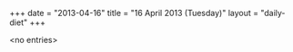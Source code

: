 +++
date = "2013-04-16"
title = "16 April 2013 (Tuesday)"
layout = "daily-diet"
+++


\<no entries\>
